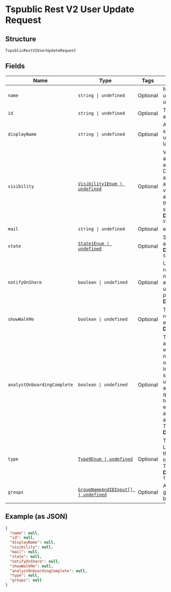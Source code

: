 
# Tspublic Rest V2 User Update Request

## Structure

`TspublicRestV2UserUpdateRequest`

## Fields

| Name | Type | Tags | Description |
|  --- | --- | --- | --- |
| `name` | `string \| undefined` | Optional | Name of the user. The username string must be unique. |
| `id` | `string \| undefined` | Optional | The GUID of the user account to query |
| `displayName` | `string \| undefined` | Optional | A unique display name string for the user, usually their first and last name. |
| `visibility` | [`Visibility1Enum \| undefined`](../../doc/models/visibility-1-enum.md) | Optional | Visibility of the user account. The visibility attribute is set to DEFAULT when creating a user. The DEFAULT attribute makes a user visible to other users and user groups, and thus allows them to share objects.<br>**Default**: `Visibility1Enum.DEFAULT` |
| `mail` | `string \| undefined` | Optional | email of the user. |
| `state` | [`State1Enum \| undefined`](../../doc/models/state-1-enum.md) | Optional | Status of user account. acitve or inactive.<br>**Default**: `State1Enum.ACTIVE` |
| `notifyOnShare` | `boolean \| undefined` | Optional | User preference for receiving email notifications when another ThoughtSpot user shares answers or pinboards.<br>**Default**: `true` |
| `showWalkMe` | `boolean \| undefined` | Optional | The user preference for revisiting the onboarding experience.<br>**Default**: `true` |
| `analystOnboardingComplete` | `boolean \| undefined` | Optional | ThoughtSpot provides an interactive guided walkthrough to onboard new users. The onboarding experience leads users through a set of actions to help users get started and accomplish their tasks quickly. The users can turn off the Onboarding experience and access it again when they need assistance with the ThoughtSpot UI.<br>**Default**: `false` |
| `type` | [`Type9Enum \| undefined`](../../doc/models/type-9-enum.md) | Optional | Type of user. LOCAL_USER indicates that the user is created locally in the ThoughtSpot system.<br>**Default**: `Type9Enum.LOCALUSER` |
| `groups` | [`GroupNameAndIDInput[] \| undefined`](../../doc/models/group-name-and-id-input.md) | Optional | Array of objects of groups that the user belong to. |

## Example (as JSON)

```json
{
  "name": null,
  "id": null,
  "displayName": null,
  "visibility": null,
  "mail": null,
  "state": null,
  "notifyOnShare": null,
  "showWalkMe": null,
  "analystOnboardingComplete": null,
  "type": null,
  "groups": null
}
```

